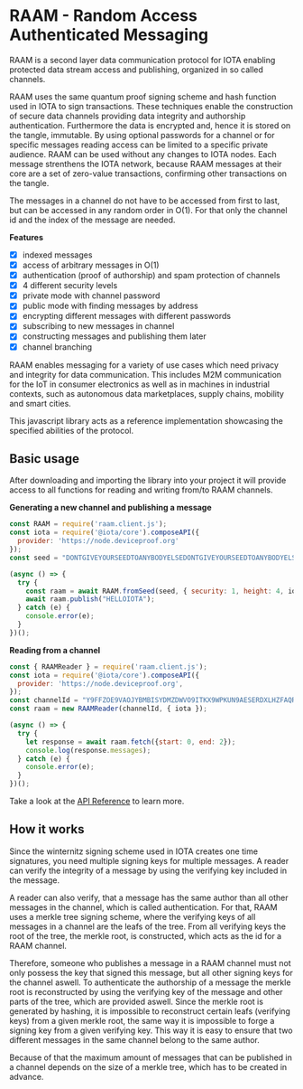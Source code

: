 # RAAM - Random Access Authenticated Messaging
RAAM is a second layer data communication protocol for IOTA
enabling protected data stream access and publishing, organized in so called channels.

RAAM uses the same quantum proof signing scheme and hash function used in IOTA to sign transactions. 
These techniques enable the construction of secure data channels providing data integrity and 
authorship authentication. Furthermore the data is encrypted and, hence it is stored on the tangle, 
immutable. By using optional passwords for a channel or for specific messages reading access can be limited
to a specific private audience. RAAM can be used without any changes to IOTA nodes. Each message strenthens
the IOTA network, because RAAM messages at their core are a set of zero-value transactions, confirming other 
transactions on the tangle.

The messages in a channel do not have to be accessed from first to last, but can be accessed in any random order in O(1).
For that only the channel id and the index of the message are needed.

**Features**
- [x] indexed messages
- [x] access of arbitrary messages in O(1)
- [x] authentication (proof of authorship) and spam protection of channels
- [x] 4 different security levels
- [x] private mode with channel password
- [x] public mode with finding messages by address
- [x] encrypting different messages with different passwords
- [x] subscribing to new messages in channel
- [x] constructing messages and publishing them later
- [x] channel branching

RAAM enables messaging for a variety of use cases which need privacy and integrity for data communication. This includes
M2M communication for the IoT in consumer electronics as well as in machines in industrial contexts, such as
autonomous data marketplaces, supply chains, mobility and smart cities.

This javascript library acts as a reference implementation showcasing the specified abilities of the protocol. 

## Basic usage
After downloading and importing the library into your project it will provide access to all functions for reading and 
writing from/to RAAM channels.

**Generating a new channel and publishing a message**  
```js
const RAAM = require('raam.client.js');
const iota = require('@iota/core').composeAPI({
  provider: 'https://node.deviceproof.org'
});
const seed = "DONTGIVEYOURSEEDTOANYBODYELSEDONTGIVEYOURSEEDTOANYBODYELSEDONTGIVEYOURSEEDTOANYBODYELSE";

(async () => {
  try {
    const raam = await RAAM.fromSeed(seed, { security: 1, height: 4, iota });
    await raam.publish("HELLOIOTA");
  } catch (e) {
    console.error(e);
  }
})();
```

**Reading from a channel**
```js
const { RAAMReader } = require('raam.client.js');
const iota = require('@iota/core').composeAPI({
  provider: 'https://node.deviceproof.org',
});
const channelId = "Y9FFZOE9VAOJYBMBISYDMZDWVO9ITKX9WPKUN9AESERDXLHZFAQRNJLNH9QERJWFHFFRLNO9ODSTOAVOW";
const raam = new RAAMReader(channelId, { iota });

(async () => {
  try {
    let response = await raam.fetch({start: 0, end: 2});
    console.log(response.messages);
  } catch (e) {
    console.error(e);
  }
})();
```

Take a look at the [API Reference](docs/api.md) to learn more.

## How it works
Since the winternitz signing scheme used in IOTA creates one time signatures, you need multiple signing keys for 
multiple messages. A reader can verify the integrity of a message by using the verifying key included in the message.

A reader can also verify, that a message has the same author than all other messages in the channel, which
is called authentication. For that, RAAM uses a merkle tree signing scheme, where the verifying keys of all messages in 
a channel are the leafs of the tree. From all verifying keys the root of the tree, the merkle root, is constructed, which 
acts as the id for a RAAM channel. 

Therefore, someone who publishes a message in a RAAM channel must not only possess the key that signed this message,
but all other signing keys for the channel aswell. To authenticate the authorship of a message the merkle root is 
reconstructed by using the verifying key of the message and other parts of the tree, which are provided aswell. 
Since the merkle root is generated by hashing, it is impossible to reconstruct certain leafs (verifying keys) from 
a given merkle root, the same way it is impossible to forge a signing key from a given verifying key. This way it is easy
to ensure that two different messages in the same channel belong to the same author.

Because of that the maximum amount of messages that can be published in a channel depends on the size of a merkle tree, 
which has to be created in advance.
